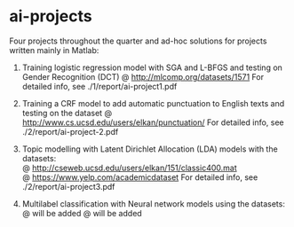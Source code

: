 ai-projects
================
Four projects throughout the quarter and ad-hoc solutions for projects 
written mainly in Matlab:

1. Training logistic regression model with SGA and L-BFGS and testing on
Gender Recognition (DCT) @ http://mlcomp.org/datasets/1571
For detailed info, see ./1/report/ai-project1.pdf

2. Training a CRF model to add automatic punctuation to English texts and
testing on the dataset @ http://www.cs.ucsd.edu/users/elkan/punctuation/
For detailed info, see ./2/report/ai-project-2.pdf

3. Topic modelling with Latent Dirichlet Allocation (LDA) models with the
datasets:  
@ http://cseweb.ucsd.edu/users/elkan/151/classic400.mat   
@ https://www.yelp.com/academicdataset
For detailed info, see ./2/report/ai-project3.pdf

4. Multilabel classification with Neural network models using the datasets:
@ will be added
@ will be added
	